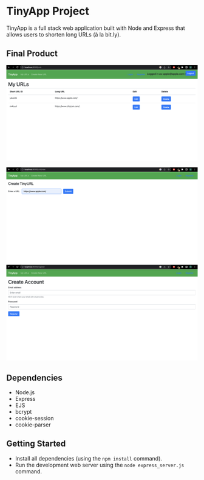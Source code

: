 # TinyApp Project

TinyApp is a full stack web application built with Node and Express that allows users to shorten long URLs (à la bit.ly).

## Final Product
!["Screenshot of URLs page"](https://github.com/AmaalAli03/tinyapp/blob/main/docs/MainUrlPageTinyApp.png?raw=true)

!["Screenshot of creat New URLs page"](https://github.com/AmaalAli03/tinyapp/blob/main/docs/CreateNewUrlPage.png?raw=true)
!["Screenshot of register page"](https://github.com/AmaalAli03/tinyapp/blob/main/docs/RegisterForTinyApp.png?raw=true)

## Dependencies

* Node.js
* Express
* EJS
* bcrypt
* cookie-session
* cookie-parser

## Getting Started

* Install all dependencies (using the `npm install` command).
* Run the development web server using the `node express_server.js` command.
